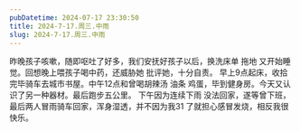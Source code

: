 ```yaml
---
pubDatetime: 2024-07-17 23:30:50
title: 2024-7-17.周三.中雨
slug: 2024-7-17.周三.中雨
---
```


昨晚孩子咳嗽，随即呕吐了好多，我们安抚好孩子以后，换洗床单 拖地 又开始睡觉。回想晚上喂孩子喝中药，还威胁她 批评她，十分自责。
早上9点起床，收拾完毕骑车去城市书屋。中午12点和曾喝胡辣汤 油条 鸡蛋，毕到健身房。今天又认识了另一种器材。最后跑步五公里。
下午因为连续下雨 没法回家，遂等曾下班，最后两人冒雨骑车回家，浑身湿透，并不因为我31 了就担心感冒发烧，相反我很快乐。